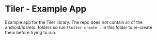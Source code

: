 # Tiler - Example App

Example app for the Tiler library. The repo does not contain all of the android/ios/etc. folders so run `flutter create .` in this folder to re-create them before trying to run.
